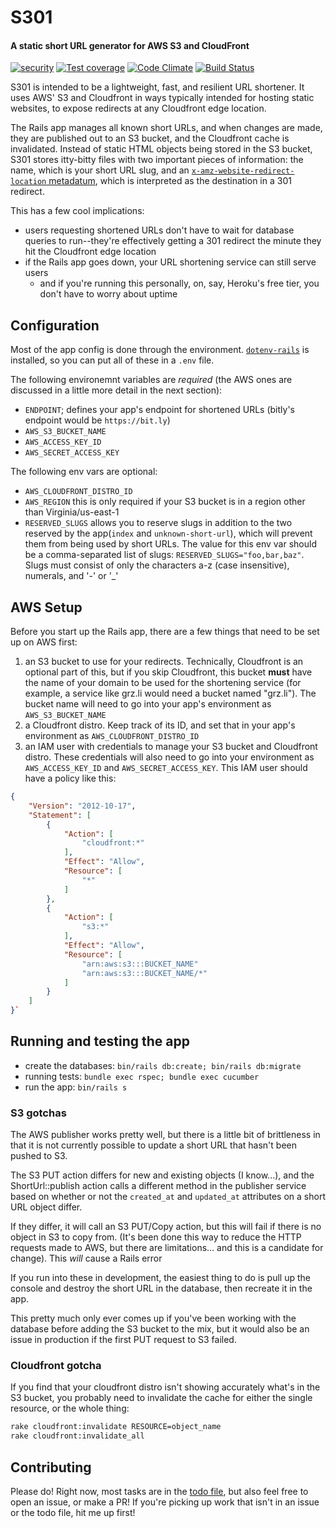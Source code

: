 # S301

#### A static short URL generator for AWS S3 and CloudFront 

[![security](https://hakiri.io/github/flyinggrizzly/s301/master.svg)](https://hakiri.io/github/flyinggrizzly/s301/master)
[![Test coverage](https://codeclimate.com/github/flyinggrizzly/s301/badges/coverage.svg)](https://codeclimate.com/github/flyinggrizzly/s301/coverage)
[![Code Climate](https://codeclimate.com/github/flyinggrizzly/s301/badges/gpa.svg)](https://codeclimate.com/github/flyinggrizzly/s301)
[![Build Status](https://travis-ci.org/flyinggrizzly/s301.svg?branch=master)](https://travis-ci.org/flyinggrizzly/s301)

S301 is intended to be a lightweight, fast, and resilient URL shortener. It uses AWS' S3 and Cloudfront in ways typically intended for hosting static websites, to expose redirects at any Cloudfront edge location.

The Rails app manages all known short URLs, and when changes are made, they are published out to an S3 bucket, and the Cloudfront cache is invalidated. Instead of static HTML objects being stored in the S3 bucket, S301 stores itty-bitty files with two important pieces of information: the name, which is your short URL slug, and an [`x-amz-website-redirect-location` metadatum](https://docs.aws.amazon.com/AmazonS3/latest/dev/how-to-page-redirect.html#how-to-page-redirect), which is interpreted as the destination in a 301 redirect.

This has a few cool implications:

- users requesting shortened URLs don't have to wait for database queries to run--they're effectively getting a 301 redirect the minute they hit the Cloudfront edge location
- if the Rails app goes down, your URL shortening service can still serve users
  - and if you're running this personally, on, say, Heroku's free tier, you don't have to worry about uptime

## Configuration

Most of the app config is done through the environment. [`dotenv-rails`](https://rubygems.org/gems/dotenv-rails/versions/2.1.1) is installed, so you can put all of these in a `.env` file.

The following environemnt variables are *required* (the AWS ones are discussed in a little more detail in the next section):

- `ENDPOINT`; defines your app's endpoint for shortened URLs (bitly's endpoint would be `https://bit.ly`)
- `AWS_S3_BUCKET_NAME`
- `AWS_ACCESS_KEY_ID`
- `AWS_SECRET_ACCESS_KEY`

The following env vars are optional:

- `AWS_CLOUDFRONT_DISTRO_ID`
- `AWS_REGION` this is only required if your S3 bucket is in a region other than Virginia/us-east-1
- `RESERVED_SLUGS` allows you to reserve slugs in addition to the two reserved by the app(`index` and `unknown-short-url`), which will prevent them from being used by short URLs. The value for this env var should be a comma-separated list of slugs: `RESERVED_SLUGS="foo,bar,baz"`. Slugs must consist of only the characters a-z (case insensitive), numerals, and '-' or '_'

## AWS Setup

Before you start up the Rails app, there are a few things that need to be set up on AWS first:

1. an S3 bucket to use for your redirects. Technically, Cloudfront is an optional part of this, but if you skip Cloudfront, this bucket **must** have the name of your domain to be used for the shortening service (for example, a service like grz.li would need a bucket named "grz.li"). The bucket name will need to go into your app's environment as `AWS_S3_BUCKET_NAME`
2. a Cloudfront distro. Keep track of its ID, and set that in your app's environment as `AWS_CLOUDFRONT_DISTRO_ID`
3. an IAM user with credentials to manage your S3 bucket and Cloudfront distro. These credentials will also need to go into your environment as `AWS_ACCESS_KEY_ID` and `AWS_SECRET_ACCESS_KEY`. This IAM user should have a policy like this:

```json
{
    "Version": "2012-10-17",
    "Statement": [
        {
            "Action": [
                "cloudfront:*"
            ],
            "Effect": "Allow",
            "Resource": [
                "*"
            ]
        },
        {
            "Action": [
                "s3:*"
            ],
            "Effect": "Allow",
            "Resource": [
                "arn:aws:s3:::BUCKET_NAME"
                "arn:aws:s3:::BUCKET_NAME/*"
            ]
        }
    ]
}`
```

## Running and testing the app

- create the databases: `bin/rails db:create; bin/rails db:migrate`
- running tests: `bundle exec rspec; bundle exec cucumber`
- run the app: `bin/rails s`

### S3 gotchas

The AWS publisher works pretty well, but there is a little bit of brittleness in that it is not currently possible to update a short URL that hasn't been pushed to S3.

The S3 PUT action differs for new and existing objects (I know...), and the ShortUrl::publish action calls a different method in the publisher service based on whether or not the `created_at` and `updated_at` attributes on a short URL object differ.

If they differ, it will call an S3 PUT/Copy action, but this will fail if there is no object in S3 to copy from. (It's been done this way to reduce the HTTP requests made to AWS, but there are limitations... and this is a candidate for change). This *will* cause a Rails error

If you run into these in development, the easiest thing to do is pull up the console and destroy the short URL in the database, then recreate it in the app.

This pretty much only ever comes up if you've been working with the database before adding the S3 bucket to the mix, but it would also be an issue in production if the first PUT request to S3 failed.


### Cloudfront gotcha

If you find that your cloudfront distro isn't showing accurately what's in the S3 bucket, you probably need to invalidate the cache for either the single resource, or the whole thing:

```bash
rake cloudfront:invalidate RESOURCE=object_name
rake cloudfront:invalidate_all
```

## Contributing

Please do! Right now, most tasks are in the [todo file](/todo.md), but also feel free to open an issue, or make a PR! If you're picking up work that isn't in an issue or the todo file, hit me up first!
